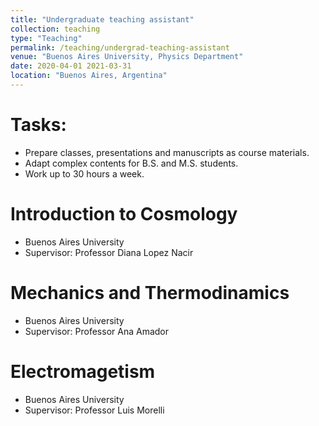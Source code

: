```yaml
---
title: "Undergraduate teaching assistant"
collection: teaching
type: "Teaching"
permalink: /teaching/undergrad-teaching-assistant
venue: "Buenos Aires University, Physics Department"
date: 2020-04-01 2021-03-31
location: "Buenos Aires, Argentina"
---
```

# Tasks:
* Prepare classes, presentations and manuscripts as course materials.
* Adapt complex contents for B.S. and M.S. students.
* Work up to 30 hours a week.

Introduction to Cosmology
======
*   Buenos Aires University
*   Supervisor: Professor Diana Lopez Nacir

Mechanics and Thermodinamics
======
*   Buenos Aires University
*   Supervisor: Professor Ana Amador

Electromagetism
======
*   Buenos Aires University
*   Supervisor: Professor Luis Morelli
